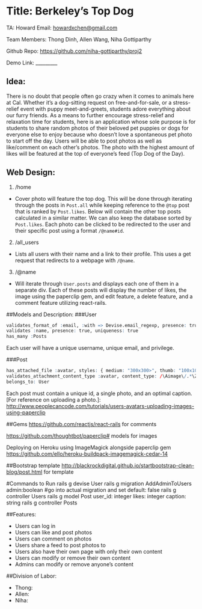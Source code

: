 # Title: Berkeley’s Top Dog
TA: Howard
Email: howardxchen@gmail.com

Team Members: Thong Dinh, Allen Wang, Niha Gottiparthy

Github Repo: https://github.com/niha-gottiparthy/proj2

Demo Link: _________

## Idea: 

There is no doubt that people often go crazy when it comes to animals here at Cal. Whether it’s a dog-sitting request on free-and-for-sale, or a stress-relief event with puppy meet-and-greets, students adore everything about our furry friends. As a means to further encourage stress-relief and relaxation time for students, here is an application whose sole purpose is for students to share random photos of their beloved pet puppies or dogs for everyone else to enjoy because who doesn’t love a spontaneous pet photo to start off the day. Users will be able to post photos as well as like/comment on each other’s photos. The photo with the highest amount of likes will be featured at the top of everyone’s feed (Top Dog of the Day).

## Web Design:
1. /home
  * Cover photo will feature the top dog. This will be done through iterating through the posts in ```Post.all``` while keeping reference to the ```@top``` post that is ranked by ```Post.likes```. Below will contain the other top posts calculated in a similar matter. We can also keep the database sorted by ```Post.likes```. Each photo can be clicked to be redirected to the user and their specific post using a format ```/@name#id```. 
2. /all_users
  * Lists all users with their name and a link to their profile. This uses a get request that redirects to a webpage with ```/@name```.
3. /@name
  * Will iterate through ```User.posts``` and displays each one of them in a separate div. Each of these posts will display the number of likes, the image using the paperclip gem, and edit feature, a delete feature, and a comment feature utilizing react-rails. 

##Models and Description:
###User
```r
validates_format_of :email, :with => Devise.email_regexp, presence: true, uniqueness: true
validates :name, presence: true, uniqueness: true
has_many :Posts
```
Each user will have a unique username, unique email, and privilege.

###Post
```r
has_attached_file :avatar, styles: { medium: "300x300>", thumb: "100x100>" }, default_url: "/images/:style/missing.png"
validates_attachment_content_type :avatar, content_type: /\Aimage\/.*\Z/ 
belongs_to: User
```

Each post must contain a unique id, a single photo, and an optimal caption. 
[For reference on uploading a photo.]: http://www.peoplecancode.com/tutorials/users-avatars-uploading-images-using-paperclip
  
##Gems
https://github.com/reactjs/react-rails for comments

https://github.com/thoughtbot/paperclip# models for images

Deploying on Heroku using ImageMagick alongside paperclip gem
https://github.com/ello/heroku-buildpack-imagemagick-cedar-14

##Bootstrap template
http://blackrockdigital.github.io/startbootstrap-clean-blog/post.html for template

#Commands to Run
rails g devise User
rails g migration AddAdminToUsers admin:boolean
#go into actual migration and set default: false
rails g controller Users
rails g model Post user_id: integer likes: integer caption: string
rails g controller Posts

##Features:
  * Users can log in
  * Users can like and post photos
  * Users can comment on photos
  * Users share a feed to post photos to
  * Users also have their own page with only their own content
  * Users can modify or remove their own content
  * Admins can modify or remove anyone’s content

##Division of Labor:
  * Thong:
  * Allen:
  * Niha:

